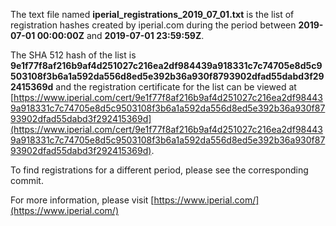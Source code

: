 The text file named **iperial_registrations_2019_07_01.txt** is the list of registration hashes created by iperial.com during the period between **2019-07-01 00:00:00Z** and **2019-07-01 23:59:59Z**.

The SHA 512 hash of the list is **9e1f77f8af216b9af4d251027c216ea2df984439a918331c7c74705e8d5c9503108f3b6a1a592da556d8ed5e392b36a930f8793902dfad55dabd3f292415369d** and the registration certificate for the list can be viewed at [https://www.iperial.com/cert/9e1f77f8af216b9af4d251027c216ea2df984439a918331c7c74705e8d5c9503108f3b6a1a592da556d8ed5e392b36a930f8793902dfad55dabd3f292415369d](https://www.iperial.com/cert/9e1f77f8af216b9af4d251027c216ea2df984439a918331c7c74705e8d5c9503108f3b6a1a592da556d8ed5e392b36a930f8793902dfad55dabd3f292415369d).

To find registrations for a different period, please see the corresponding commit.

For more information, please visit [https://www.iperial.com/](https://www.iperial.com/)
